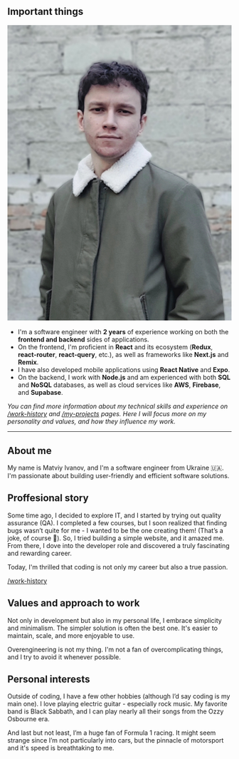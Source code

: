 ## Important things

<div class='flex md:flex-row flex-col gap-4 items-center'>
  <div class='max-w-[300px] w-full'>

  ![me](../../assets/me3x4.jpg)
  </div>

  - I'm a software engineer with **2 years** of experience working on both the **frontend and backend** sides of applications.
  - On the frontend, I'm proficient in **React** and its ecosystem (**Redux**, **react-router**, **react-query**, etc.),
  as well as frameworks like **Next.js** and **Remix**.
  - I have also developed mobile applications using **React Native** and **Expo**.
  - On the backend, I work with **Node.js** and am experienced with both **SQL** and **NoSQL** databases,
  as well as cloud services like **AWS**, **Firebase**, and **Supabase**.
</div>

*You can find more information about my technical skills and experience on [/work-history](/work-history) and [/my-projects](/my-projects) pages.
Here I will focus more on my personality and values, and how they influence my work.*

---


## About me

My name is Matviy Ivanov, and I'm a software engineer from Ukraine 🇺🇦.
I'm passionate about building user-friendly and efficient software solutions.

## Proffesional story

Some time ago, I decided to explore IT, and I started by trying out quality assurance (QA).
I completed a few courses, but I soon realized that finding bugs wasn’t quite for me - I wanted to be the one creating them! (That’s a joke, of course 😬).
So, I tried building a simple website, and it amazed me. From there, I dove into the developer role and discovered a truly fascinating and rewarding career.

Today, I'm thrilled that coding is not only my career but also a true passion.

[/work-history](/work-history)

## Values and approach to work

Not only in development but also in my personal life, I embrace simplicity and minimalism.
The simpler solution is often the best one. It's easier to maintain, scale, and more enjoyable to use.

Overengineering is not my thing. I'm not a fan of overcomplicating things, and I try to avoid it whenever possible.

## Personal interests

Outside of coding, I have a few other hobbies (although I’d say coding is my main one).
I love playing electric guitar - especially rock music. My favorite band is Black Sabbath,
and I can play nearly all their songs from the Ozzy Osbourne era.

And last but not least, I’m a huge fan of Formula 1 racing.
It might seem strange since I’m not particularly into cars,
but the pinnacle of motorsport and it's speed is breathtaking to me.
